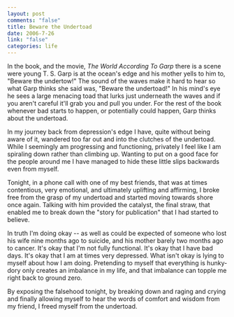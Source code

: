 ```yaml
--- 
layout: post
comments: "false"
title: Beware the Undertoad
date: 2006-7-26
link: "false"
categories: life
---
```

In the book, and the movie, <em>The World According To Garp</em> there is a scene were young T. S. Garp is at the ocean's edge and his mother yells to him to, "Beware the undertow!" The sound of the waves make it hard to hear so what Garp thinks she said was, "Beware the undertoad!" In his mind's eye he sees a large menacing toad that lurks just underneath the waves and if you aren't careful it'll grab you and pull you under. For the rest of the book whenever bad starts to happen, or potentially could happen, Garp thinks about the undertoad.

In my journey back from depression's edge I have, quite without being aware of it, wandered too far out and into the clutches of the undertoad. While I seemingly am progressing and functioning, privately I feel like I am spiraling down rather than climbing up. Wanting to put on a good face for the people around me I have managed to hide these little slips backwards even from myself.

Tonight, in a phone call with one of my best friends, that was at times contentious, very emotional, and ultimately uplifting and affirming, I broke free from the grasp of my undertoad and started moving towards shore once again. Talking with him provided the catalyst, the final straw, that enabled me to break down the "story for publication" that I had started to believe.

In truth I'm doing okay -- as well as could be expected of someone who lost his wife nine months ago to suicide, and his mother barely two months ago to cancer. It's okay that I'm not fully functional. It's okay that I have bad days. It's okay that I am at times very depressed. What isn't okay is lying to myself about how I am doing. Pretending to myself that everything is hunky-dory only creates an imbalance in my life, and that imbalance can topple me right back to ground zero.

By exposing the falsehood tonight, by breaking down and raging and crying and finally allowing myself to hear the words of comfort and wisdom from my friend, I freed myself from the undertoad.
